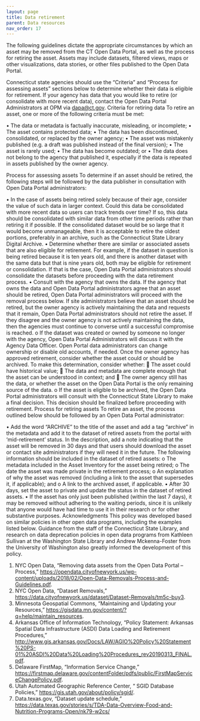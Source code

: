 ```yaml
---
layout: page
title: Data retirement
parent: Data resources
nav_order: 17
---
```


The following guidelines dictate the appropriate circumstances by which an asset may be removed from the CT Open Data Portal, as well as the process for retiring the asset. Assets may include datasets, filtered views, maps or other visualizations, data stories, or other files published to the Open Data Portal. 

Connecticut state agencies should use the “Criteria” and “Process for assessing assets” sections below to determine whether their data is eligible for retirement. If your agency has data that you would like to retire (or consolidate with more recent data), contact the Open Data Portal Administrators at OPM via dapa@ct.gov.
Criteria for retiring data
To retire an asset, one or more of the following criteria must be met:

•	The data or metadata is factually inaccurate, misleading, or incomplete;
•	The asset contains protected data;
•	The data has been discontinued, consolidated, or replaced by the owner agency;
•	The asset was mistakenly published (e.g. a draft was published instead of the final version);
•	The asset is rarely used;
•	The data has become outdated; or
•	The data does not belong to the agency that published it, especially if the data is repeated in assets published by the owner agency.

Process for assessing assets
To determine if an asset should be retired, the following steps will be followed by the data publisher in consultation with Open Data Portal administrators:

•	In the case of assets being retired solely because of their age, consider the value of such data in larger context. Could this data be consolidated with more recent data so users can track trends over time? If so, this data should be consolidated with similar data from other time periods rather than retiring it if possible. If the consolidated dataset would be so large that it would become unmanageable, then it is acceptable to retire the oldest portions, preferably in an archive, such as the Connecticut State Library Digital Archive. 
•	Determine whether there are similar or associated assets that are also eligible for retirement. For example, if the dataset in question is being retired because it is ten years old, and there is another dataset with the same data but that is nine years old, both may be eligible for retirement or consolidation. If that is the case, Open Data Portal administrators should consolidate the datasets before proceeding with the data retirement process.
•	Consult with the agency that owns the data. If the agency that owns the data and Open Data Portal administrators agree that an asset should be retired, Open Data Portal administrators will proceed with the removal process below. If site administrators believe that an asset should be retired, but the owner agency is actively maintaining the data and requests that it remain, Open Data Portal administrators should not retire the asset. If they disagree and the owner agency is not actively maintaining the data, then the agencies must continue to converse until a successful compromise is reached. 
o	If the dataset was created or owned by someone no longer with the agency, Open Data Portal Administrators will discuss it with the Agency Data Officer. Open Portal data administrators can change ownership or disable old accounts, if needed. Once the owner agency has approved retirement, consider whether the asset could or should be archived. To make this determination, consider whether:
	The asset could have historical value;
	The data and metadata are complete enough that the asset can be understood in context; and
	The owner agency still has the data, or whether the asset on the Open Data Portal is the only remaining source of the data.
o	If the asset is eligible to be archived, the Open Data Portal administrators will consult with the Connecticut State Library to make a final decision. This decision should be finalized before proceeding with retirement.
Process for retiring assets
To retire an asset, the process outlined below should be followed by an Open Data Portal administrator: 

•	Add the word “ARCHIVE” to the title of the asset and add a tag “archive” in the metadata and add it to the dataset of retired assets  from the portal with ‘mid-retirement’ status. In the description, add a note indicating that the asset will be removed in 30 days and that users should download the asset or contact site administrators if they will need it in the future. The following information should be included in the dataset of retired assets:
o	The metadata included in the Asset Inventory for the asset being retired; 
o	The date the asset was made private in the retirement process;
o	An explanation of why the asset was removed (including a link to the asset that supersedes it, if applicable); and
o	A link to the archived asset, if applicable. 
•	After 30 days, set the asset to private and update the status in the dataset of retired assets. 
•	If the asset has only just been published (within the last 7 days), it may be removed without adhering to the waiting periods, since it is unlikely that anyone would have had time to use it in their research or for other substantive purposes.
Acknowledgments
This policy was developed based on similar policies in other open data programs, including the examples listed below. Guidance from the staff of the Connecticut State Library, and research on data deprecation policies in open data programs from Kathleen Sullivan at the Washington State Library and Andrew Mckenna-Foster from the University of Washington also greatly informed the development of this policy.  

1.	NYC Open Data, “Removing data assets from the Open Data Portal – Process,” https://opendata.cityofnewyork.us/wp-content/uploads/2018/02/Open-Data-Removals-Process-and-Guidelines.pdf.
2.	NYC Open Data, “Dataset Removals,” https://data.cityofnewyork.us/dataset/Dataset-Removals/tm5c-buy3. 
3.	Minnesota Geospatial Commons, “Maintaining and Updating your Resources,” https://gisdata.mn.gov/content/?q=help/maintain_resources. 
4.	Arkansas Office of Information Technology, “Policy Statement: Arkansas Spatial Data Infrastructure (ASDI) Data Loading and Retirement Procedures,” http://www.gis.arkansas.gov/Docs/LAW/AGIO%20Policy%20Statement%20PS-01%20ASDI%20Data%20Loading%20Procedures_rev20190313_FINAL.pdf.
5.	Delaware FirstMap, “Information Service Change,” https://firstmap.delaware.gov/contentFolder/pdfs/public/FirstMapServiceChangePolicy.pdf.
6.	Utah Automated Geographic Reference Center, “ SGID Database Policies,” https://gis.utah.gov/about/policy/sgid/.
7.	Data.texas.gov, “Dataset update schedule,” https://data.texas.gov/stories/s/TDA-Data-Overview-Food-and-Nutrition-Programs-Open/nk79-w2cs/

